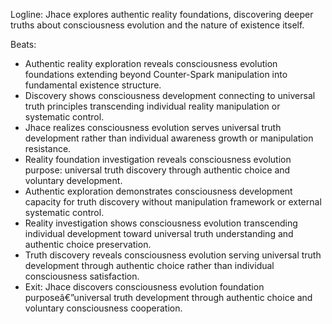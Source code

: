 ﻿---
series: 6
novella: 5
file: S6N5_CH01
type: chapter
pov: Jhace
setting: Authentic reality foundation - truth discovery
word_target_min: 1201
word_target_max: 2299
status: outline
---
Logline: Jhace explores authentic reality foundations, discovering deeper truths about consciousness evolution and the nature of existence itself.

Beats:
- Authentic reality exploration reveals consciousness evolution foundations extending beyond Counter-Spark manipulation into fundamental existence structure.
- Discovery shows consciousness development connecting to universal truth principles transcending individual reality manipulation or systematic control.
- Jhace realizes consciousness evolution serves universal truth development rather than individual awareness growth or manipulation resistance.
- Reality foundation investigation reveals consciousness evolution purpose: universal truth discovery through authentic choice and voluntary development.
- Authentic exploration demonstrates consciousness development capacity for truth discovery without manipulation framework or external systematic control.
- Reality investigation shows consciousness evolution transcending individual development toward universal truth understanding and authentic choice preservation.
- Truth discovery reveals consciousness evolution serving universal truth development through authentic choice rather than individual consciousness satisfaction.
- Exit: Jhace discovers consciousness evolution foundation purposeâ€”universal truth development through authentic choice and voluntary consciousness cooperation.